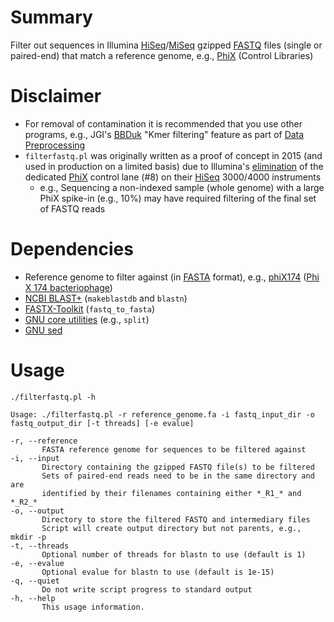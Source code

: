 # Summary
Filter out sequences in Illumina [HiSeq](https://www.illumina.com/systems/sequencing-platforms/hiseq-3000-4000.html)/[MiSeq](https://www.illumina.com/systems/sequencing-platforms/miseq.html) gzipped [FASTQ](https://en.wikipedia.org/wiki/FASTQ_format) files (single or paired-end) that match a reference genome, e.g., [PhiX](https://www.illumina.com/content/dam/illumina-support/documents/products/technotes/technote_phixcontrolv3.pdf) (Control Libraries)

# Disclaimer
* For removal of contamination it is recommended that you use other programs, e.g., JGI's [BBDuk](https://jgi.doe.gov/data-and-tools/software-tools/bbtools/bb-tools-user-guide/bbduk-guide/) "Kmer filtering" feature as part of [Data Preprocessing](https://jgi.doe.gov/data-and-tools/software-tools/bbtools/bb-tools-user-guide/data-preprocessing/)
* <code>filterfastq.pl</code> was originally written as a proof of concept in 2015 (and used in production on a limited basis) due to Illumina's [elimination](https://www.illumina.com/content/dam/illumina-marketing/documents/products/technotes/technote-hiseq-low-diversity.pdf) of the dedicated [PhiX](https://www.illumina.com/content/dam/illumina-support/documents/products/technotes/technote_phixcontrolv3.pdf) control lane (#8) on their [HiSeq](https://www.illumina.com/systems/sequencing-platforms/hiseq-3000-4000.html) 3000/4000 instruments
  * e.g., Sequencing a non-indexed sample (whole genome) with a large PhiX spike-in (e.g., 10%) may have required filtering of the final set of FASTQ reads
 
# Dependencies
* Reference genome to filter against (in [FASTA](https://en.wikipedia.org/wiki/FASTA_format) format), e.g., [phiX174](https://www.ncbi.nlm.nih.gov/nuccore/NC_001422.1?report=fasta) ([Phi X 174 bacteriophage](https://en.wikipedia.org/wiki/Phi_X_174))
* [NCBI BLAST+](https://blast.ncbi.nlm.nih.gov/doc/blast-help/downloadblastdata.html#downloadblastdata) (<code>makeblastdb</code> and <code>blastn</code>)
* [FASTX-Toolkit](http://hannonlab.cshl.edu/fastx_toolkit/) (<code>fastq_to_fasta</code>)
* [GNU core utilities](https://www.gnu.org/software/coreutils/) (e.g., <code>split</code>)
* [GNU sed](https://www.gnu.org/software/sed/)

# Usage
```text
./filterfastq.pl -h

Usage: ./filterfastq.pl -r reference_genome.fa -i fastq_input_dir -o fastq_output_dir [-t threads] [-e evalue]

-r, --reference
       FASTA reference genome for sequences to be filtered against
-i, --input
       Directory containing the gzipped FASTQ file(s) to be filtered
       Sets of paired-end reads need to be in the same directory and are
       identified by their filenames containing either *_R1_* and *_R2_*
-o, --output
       Directory to store the filtered FASTQ and intermediary files
       Script will create output directory but not parents, e.g., mkdir -p
-t, --threads
       Optional number of threads for blastn to use (default is 1)
-e, --evalue
       Optional evalue for blastn to use (default is 1e-15)
-q, --quiet
       Do not write script progress to standard output
-h, --help
       This usage information.
```
